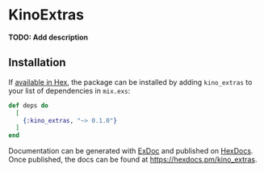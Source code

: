 # KinoExtras

**TODO: Add description**

## Installation

If [available in Hex](https://hex.pm/docs/publish), the package can be installed
by adding `kino_extras` to your list of dependencies in `mix.exs`:

```elixir
def deps do
  [
    {:kino_extras, "~> 0.1.0"}
  ]
end
```

Documentation can be generated with [ExDoc](https://github.com/elixir-lang/ex_doc)
and published on [HexDocs](https://hexdocs.pm). Once published, the docs can
be found at <https://hexdocs.pm/kino_extras>.

